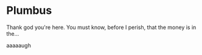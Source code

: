 # Plumbus

Thank god you're here. You must know, before I perish, that the money is in the...

aaaaaugh

